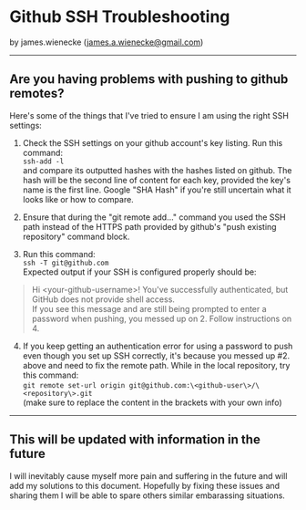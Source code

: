 # Github SSH Troubleshooting
by james.wienecke (james.a.wienecke@gmail.com)

---

## Are you having problems with pushing to github remotes?
Here's some of the things that I've tried to ensure I am using the right SSH settings:  

1. Check the SSH settings on your github account's key listing. Run this command:  
`ssh-add -l`  
and compare its outputted hashes with the hashes listed on github. The hash will be the second line of content for each key, provided the key's name is the first line. Google "SHA Hash" if you're still uncertain what it looks like or how to compare.

2. Ensure that during the "git remote add..." command you used the SSH path instead of the HTTPS path provided by github's "push existing repository" command block.

3. Run this command:  
`ssh -T git@github.com`  
Expected output if your SSH is configured properly should be:  
> Hi \<your-github-username\>! You've successfully authenticated, but GitHub does not provide shell access.  
If you see this message and are still being prompted to enter a password when pushing, you messed up on 2. Follow instructions on 4.

4. If you keep getting an authentication error for using a password to push even though you set up SSH correctly, it's because you messed up #2. above and need to fix the remote path. While in the local repository, try this command:  
`git remote set-url origin git@github.com:\<github-user\>/\<repository\>.git`  
(make sure to replace the content in the brackets with your own info)

---

## This will be updated with information in the future
I will inevitably cause myself more pain and suffering in the future and will add my solutions to this document. Hopefully by fixing these issues and sharing them I will be able to spare others similar embarassing situations.
